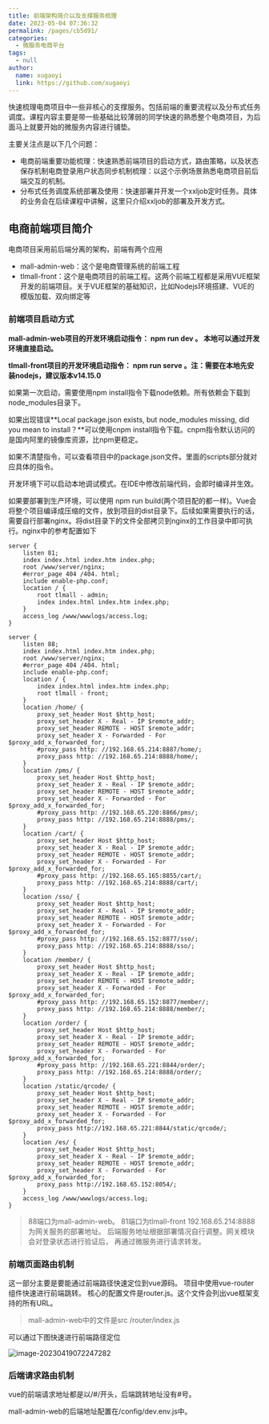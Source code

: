 ```yaml
---
title: 前端架构简介以及支撑服务梳理
date: 2023-05-04 07:36:32
permalink: /pages/cb5d91/
categories: 
  - 微服务电商平台
tags: 
  - null
author: 
  name: xugaoyi
  link: https://github.com/xugaoyi
---
```

快速梳理电商项目中一些非核心的支撑服务。包括前端的重要流程以及分布式任务调度。课程内容主要是带一些基础比较薄弱的同学快速的熟悉整个电商项目，为后面马上就要开始的微服务内容进行铺垫。

主要关注点是以下几个问题：

- 电商前端重要功能梳理：快速熟悉前端项目的启动方式，路由策略，以及状态保存机制电商登录用户状态同步机制梳理：以这个示例场景熟悉电商项目前后端交互的机制。
- 分布式任务调度系统部署及使用：快速部署并开发一个xxljob定时任务。具体的业务会在后续课程中讲解，这里只介绍xxljob的部署及开发方式。

## 电商前端项目简介

电商项目采用前后端分离的架构，前端有两个应用

- mall-admin-web：这个是电商管理系统的前端工程
- tlmall-front：这个是电商项目的前端工程。这两个前端工程都是采用VUE框架开发的前端项目。关于VUE框架的基础知识，比如Nodejs环境搭建、VUE的模版加载、双向绑定等

### 前端项目启动方式

**mall-admin-web项目的开发环境启动指令： npm run dev 。 本地可以通过开发环境直接启动。**

**tlmall-front项目的开发环境启动指令： npm run serve 。注：需要在本地先安装nodejs，建议版本v14.15.0**

如果第一次启动，需要使用npm install指令下载node依赖。所有依赖会下载到node_modules目录下。

如果出现错误**Local package.json exists, but node_modules missing, did you mean to install？**可以使用cnpm install指令下载。cnpm指令默认访问的是国内阿里的镜像库资源，比npm更稳定。

如果不清楚指令，可以查看项目中的package.json文件。里面的scripts部分就对应具体的指令。

开发环境下可以启动本地调试模式。在IDE中修改前端代码，会即时编译并生效。

如果要部署到生产环境，可以使用 npm run build(两个项目配的都一样)。Vue会将整个项目编译成压缩的文件，放到项目的dist目录下。后续如果需要执行的话，需要自行部署nginx。将dist目录下的文件全部拷贝到nginx的工作目录中即可执行。nginx中的参考配置如下

```properties
server {
	listen 81;
	index index.html index.htm index.php;
	root /www/server/nginx;
	#error_page 404 /404. html;
	include enable-php.conf;
	location / {
		root tlmall - admin;
		index index.html index.htm index.php;
	}
	access_log /www/wwwlogs/access.log;
}

server {
	listen 88;
	index index.html index.htm index.php;
	root /www/server/nginx;
	#error_page 404 /404. html;
	include enable-php.conf;
	location / {
		index index.html index.htm index.php;
		root tlmall - front;
	}
	location /home/ {
		proxy_set_header Host $http_host;
		proxy_set_header X - Real - IP $remote_addr;
		proxy_set_header REMOTE - HOST $remote_addr;
		proxy_set_header X - Forwarded - For $proxy_add_x_forwarded_for;
		#proxy_pass http: //192.168.65.214:8887/home/;
		proxy_pass http: //192.168.65.214:8888/home/;
	}
	location /pms/ {
		proxy_set_header Host $http_host;
		proxy_set_header X - Real - IP $remote_addr;
		proxy_set_header REMOTE - HOST $remote_addr;
		proxy_set_header X - Forwarded - For $proxy_add_x_forwarded_for;
		#proxy_pass http: //192.168.65.220:8866/pms/;
		proxy_pass http: //192.168.65.214:8888/pms/;
	}
	location /cart/ {
		proxy_set_header Host $http_host;
		proxy_set_header X - Real - IP $remote_addr;
		proxy_set_header REMOTE - HOST $remote_addr;
		proxy_set_header X - Forwarded - For $proxy_add_x_forwarded_for;
		#proxy_pass http: //192.168.65.165:8855/cart/;
		proxy_pass http: //192.168.65.214:8888/cart/;
	}
	location /sso/ {
		proxy_set_header Host $http_host;
		proxy_set_header X - Real - IP $remote_addr;
		proxy_set_header REMOTE - HOST $remote_addr;
		proxy_set_header X - Forwarded - For $proxy_add_x_forwarded_for;
		#proxy_pass http: //192.168.65.152:8877/sso/;
		proxy_pass http: //192.168.65.214:8888/sso/;
	}
	location /member/ {
		proxy_set_header Host $http_host;
		proxy_set_header X - Real - IP $remote_addr;
		proxy_set_header REMOTE - HOST $remote_addr;
		proxy_set_header X - Forwarded - For $proxy_add_x_forwarded_for;
		#proxy_pass http: //192.168.65.152:8877/member/;
		proxy_pass http: //192.168.65.214:8888/member/;
	}
	location /order/ {
		proxy_set_header Host $http_host;
		proxy_set_header X - Real - IP $remote_addr;
		proxy_set_header REMOTE - HOST $remote_addr;
		proxy_set_header X - Forwarded - For $proxy_add_x_forwarded_for;
		#proxy_pass http: //192.168.65.221:8844/order/;
		proxy_pass http: //192.168.65.214:8888/order/;
	}
	location /static/qrcode/ {
		proxy_set_header Host $http_host;
		proxy_set_header X - Real - IP $remote_addr;
		proxy_set_header REMOTE - HOST $remote_addr;
		proxy_set_header X - Forwarded - For $proxy_add_x_forwarded_for;
		proxy_pass http://192.168.65.221:8844/static/qrcode/;
	}
	location /es/ {
		proxy_set_header Host $http_host;
		proxy_set_header X - Real - IP $remote_addr;
		proxy_set_header REMOTE - HOST $remote_addr;
		proxy_set_header X - Forwarded - For $proxy_add_x_forwarded_for;
		proxy_pass http://192.168.65.152:8054/;
	}
	access_log /www/wwwlogs/access.log;
}
```

> 88端口为mall-admin-web。 81端口为tlmall-front
> 192.168.65.214:8888 为网关服务的部署地址。 后端服务地址根据部署情况自行调整。网关模块会对登录状态进行验证后， 再通过微服务进行请求转发。

### 前端页面路由机制

这一部分主要是要能通过前端路径快速定位到vue源码。 项目中使用vue-router组件快速进行前端跳转。 核心的配置文件是router.js。这个文件会列出vue框架支持的所有URL。

> mall-admin-web中的文件是src /router/index.js

可以通过下图快速进行前端路径定位

![image-20230419072247282](https://img.jssjqd.cn/202304190722608.png)

### 后端请求路由机制

vue的前端请求地址都是以/#/开头，后端跳转地址没有#号。

mall-admin-web的后端地址配置在/config/dev.env.js中。

